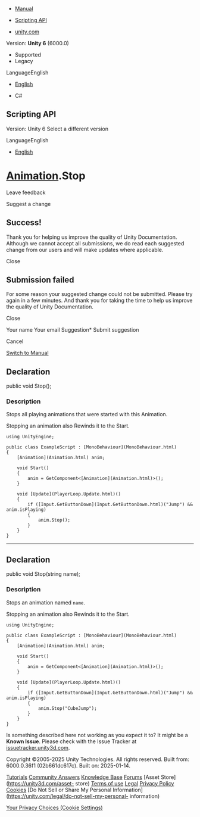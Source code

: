 [ ]()

  * [Manual](../Manual/index.html)
  * [Scripting API](../ScriptReference/index.html)

  * [unity.com](https://unity.com/)

Version: **Unity 6** (6000.0)

  * Supported
  * Legacy

LanguageEnglish

  * [English]()

  * C#

[ ](https://docs.unity3d.com)

## Scripting API

Version: Unity 6 Select a different version

LanguageEnglish

  * [English]()

#  [Animation](Animation.html).Stop

Leave feedback

Suggest a change

## Success!

Thank you for helping us improve the quality of Unity Documentation. Although
we cannot accept all submissions, we do read each suggested change from our
users and will make updates where applicable.

Close

## Submission failed

For some reason your suggested change could not be submitted. Please <a>try
again</a> in a few minutes. And thank you for taking the time to help us
improve the quality of Unity Documentation.

Close

Your name Your email Suggestion* Submit suggestion

Cancel

[Switch to Manual](../Manual/class-Animation.html "Go to Animation Component
in the Manual")

## Declaration

public void Stop();

### Description

Stops all playing animations that were started with this Animation.

Stopping an animation also Rewinds it to the Start.

    
    
    using UnityEngine;  
      
    public class ExampleScript : [MonoBehaviour](MonoBehaviour.html)
    {
        [Animation](Animation.html) anim;  
      
        void Start()
        {
            anim = GetComponent<[Animation](Animation.html)>();
        }  
      
        void [Update](PlayerLoop.Update.html)()
        {
            if ([Input.GetButtonDown](Input.GetButtonDown.html)("Jump") && anim.isPlaying)
            {
                anim.Stop();
            }
        }
    }
    

* * *

## Declaration

public void Stop(string name);

### Description

Stops an animation named `name`.

Stopping an animation also Rewinds it to the Start.

    
    
    using UnityEngine;  
      
    public class ExampleScript : [MonoBehaviour](MonoBehaviour.html)
    {
        [Animation](Animation.html) anim;  
      
        void Start()
        {
            anim = GetComponent<[Animation](Animation.html)>();
        }  
      
        void [Update](PlayerLoop.Update.html)()
        {
            if ([Input.GetButtonDown](Input.GetButtonDown.html)("Jump") && anim.isPlaying)
            {
                anim.Stop("CubeJump");
            }
        }
    }
    

Is something described here not working as you expect it to? It might be a
**Known Issue**. Please check with the Issue Tracker at
[issuetracker.unity3d.com](https://issuetracker.unity3d.com).

Copyright ©2005-2025 Unity Technologies. All rights reserved. Built from:
6000.0.36f1 (02b661dc617c). Built on: 2025-01-14.

[Tutorials](https://unity3d.com/learn) [Community
Answers](https://answers.unity3d.com) [Knowledge
Base](https://support.unity3d.com/hc/en-us)
[Forums](https://forum.unity3d.com) [Asset Store](https://unity3d.com/asset-
store) [Terms of use](https://docs.unity3d.com/Manual/TermsOfUse.html)
[Legal](https://unity.com/legal) [Privacy
Policy](https://unity.com/legal/privacy-policy)
[Cookies](https://unity.com/legal/cookie-policy) [Do Not Sell or Share My
Personal Information](https://unity.com/legal/do-not-sell-my-personal-
information)

[Your Privacy Choices (Cookie Settings)](javascript:void\(0\);)

